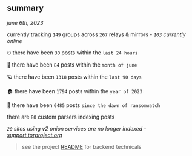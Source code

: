 
## summary
_june 6th, 2023_

currently tracking `149` groups across `267` relays & mirrors - _`103` currently online_

⏲ there have been `30` posts within the `last 24 hours`

🦈 there have been `84` posts within the `month of june`

🪐 there have been `1318` posts within the `last 90 days`

🏚 there have been `1794` posts within the `year of 2023`

🦕 there have been `6485` posts `since the dawn of ransomwatch`

there are `80` custom parsers indexing posts

_`20` sites using v2 onion services are no longer indexed - [support.torproject.org](https://support.torproject.org/onionservices/v2-deprecation/)_

> see the project [README](https://github.com/joshhighet/ransomwatch#ransomwatch--) for backend technicals
